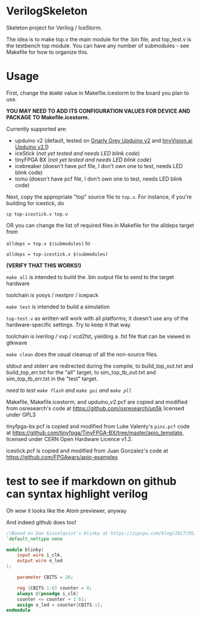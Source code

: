 # VerilogSkeleton

Skeleton project for Verilog / IceStorm.

The idea is to make top.v the main module for the .bin file, and top_test.v is the testbench top module. You can have any number of submodules - see Makefile for how to organize this.

# Usage

First, change the `BOARD` value in Makefile.icestorm to the board you plan to use.

**YOU MAY NEED TO ADD ITS CONFIGURATION VALUES FOR DEVICE AND PACKAGE TO Makefile.icestorm.**

Currently supported are:
* upduino v2 (default, tested on [Gnarly Grey Upduino v2](http://www.gnarlygrey.com/) and [tinyVision.ai Upduino v2.1](https://www.tindie.com/products/tinyvision_ai/upduino-v21-low-cost-fpga-board/))
* iceStick (*not yet tested and needs LED blink code*)
* tinyFPGA BX (*not yet tested and needs LED blink code*)
* icebreaker (doesn't have pcf file, I don't own one to test, needs LED blink code)
* tomu (doesn't have pcf file, I don't own one to test, needs LED blink code)

Next, copy the appropriate "top" source file to `top.v`. For instance, if you're building for icestick, do

`cp top-icestick.v top.v`

OR you can change the list of required files in Makefile for the alldeps target from

`alldeps = top.v $(submodules)` to

`alldeps = top-icestick.v $(submodules)`

**(VERIFY THAT THIS WORKS!)**

`make all` is intended to build the .bin output file to send to the target hardware

toolchain is yosys / nextpnr / icepack

`make test` is intended to build a simulation

`top-test.v` as written will work with all platforms; it doesn't use any of the hardware-specific settings. Try to keep it that way.

toolchain is iverilog / vvp / vcd2fst, yielding a .fst file that can be viewed in gtkwave

`make clean` does the usual cleanup of all the non-source files.

stdout and stderr are redirected during the compile, to build_top_out.txt and build_top_err.txt for the "all" target, to sim_top_tb_out.txt and sim_top_tb_err.txt in the "test" target.

*need to test `make flash` and `make gui` and `make pll`*

Makefile, Makefile.icestorm, and upduino_v2.pcf are copied and modified from osresearch's code at https://github.com/osresearch/up5k licensed under GPL3

tinyfpga-bx.pcf is copied and modified from Luke Valenty's `pins.pcf` code at https://github.com/tinyfpga/TinyFPGA-BX/tree/master/apio_template, licensed under CERN Open Hardware Licence v1.2. 

icestick.pcf is copied and modified from Juan Gonzalez's code at https://github.com/FPGAwars/apio-examples


# test to see if markdown on github can syntax highlight verilog

Oh wow it looks like the Atom previewer, anyway

And indeed github does too!

```verilog
//Based on Dan Gisselquist's blinky at https://zipcpu.com/blog/2017/05/19/blinky.html
`default_nettype none

module blinky(
    input wire i_clk,
    output wire o_led
);

    parameter CBITS = 26;

    reg	[CBITS-1:0]	counter = 0;
    always @(posedge i_clk)
    counter <= counter + 1'b1;
    assign o_led = counter[CBITS-1];
endmodule
```
